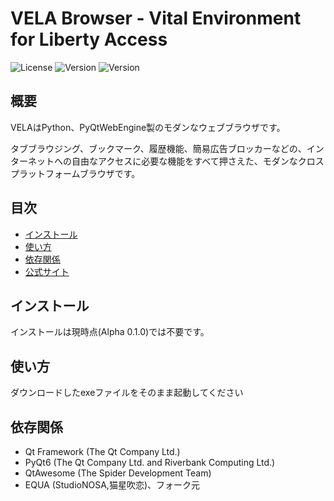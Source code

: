 # VELA Browser - Vital Environment for Liberty Access

![License](https://img.shields.io/badge/license-GPLv3-blue.svg)
![Version](https://img.shields.io/badge/version-0.2.0-green.svg)
![Version](https://img.shields.io/badge/Language-Python3.13-yellow.svg)

## 概要
VELAはPython、PyQtWebEngine製のモダンなウェブブラウザです。

タブブラウジング、ブックマーク、履歴機能、簡易広告ブロッカーなどの、インターネットへの自由なアクセスに必要な機能をすべて押さえた、モダンなクロスプラットフォームブラウザです。

## 目次
- [インストール](#インストール)
- [使い方](#使い方)
- [依存関係](#依存関係)
- [公式サイト](https://abatbeliever.net/app/VELABrowser/)

## インストール
インストールは現時点(Alpha 0.1.0)では不要です。

## 使い方
ダウンロードしたexeファイルをそのまま起動してください

## 依存関係
- Qt Framework (The Qt Company Ltd.)
- PyQt6 (The Qt Company Ltd. and Riverbank Computing Ltd.)
- QtAwesome (The Spider Development Team)
- EQUA (StudioNOSA,猫星吹恋)、フォーク元
